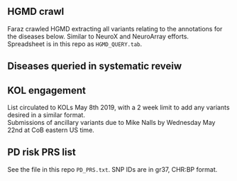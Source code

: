 ## HGMD crawl
Faraz crawled HGMD extracting all variants relating to the annotations for the diseases below. Similar to NeuroX and NeuroArray efforts.  
Spreadsheet is in this repo as ```HGMD_QUERY.tab```.  

## Diseases queried in systematic reveiw


## KOL engagement
List circulated to KOLs May 8th 2019, with a 2 week limit to add any variants desired in a similar format.  
Submissions of ancillary variants due to Mike Nalls by Wednesday May 22nd at CoB eastern US time.

## PD risk PRS list
See the file in this repo ```PD_PRS.txt```. SNP IDs are in gr37, CHR:BP format.
